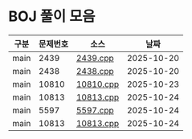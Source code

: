 # BOJ 풀이 모음

| 구분 | 문제번호 | 소스 | 날짜 |
|---|---|---|---|
| main | 2439 | [2439.cpp](src/main/2439.cpp) | 2025-10-20 |
| main | 2438 | [2438.cpp](src/main/2438.cpp) | 2025-10-20 |
| main | 10810 | [10810.cpp](src/main/10810.cpp) | 2025-10-23 |
| main | 10813 | [10813.cpp](src/main/10813.cpp) | 2025-10-24 |
| main | 5597 | [5597.cpp](src/main/5597.cpp) | 2025-10-24 |
| main | 10813 | [10813.cpp](src/main/10813.cpp) | 2025-10-24 |
